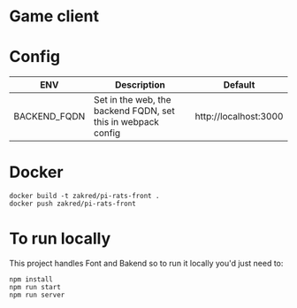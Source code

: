 # Game client

# Config

| ENV          | Description                                                  | Default               |
| ------------ | ------------------------------------------------------------ | --------------------- |
| BACKEND_FQDN | Set in the web, the backend FQDN, set this in webpack config | http://localhost:3000 |

# Docker

```shell
docker build -t zakred/pi-rats-front .
docker push zakred/pi-rats-front
```

# To run locally

This project handles Font and Bakend so to run it locally you'd just need to:

```
npm install
npm run start
npm run server
```
